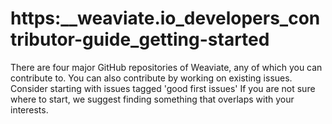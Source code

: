 # https:\_\_weaviate.io_developers_contributor-guide_getting-started

There are four major GitHub repositories of Weaviate, any of which you can contribute to. You can also contribute by working on existing issues. Consider starting with issues tagged 'good first issues' If you are not sure where to start, we suggest finding something that overlaps with your interests.
